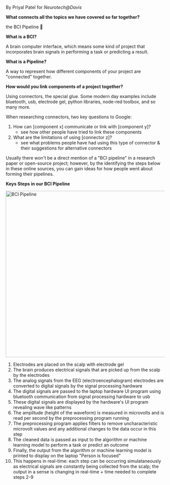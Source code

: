 By Priyal Patel for _Neurotech@Davis_

**What connects all the topics we have covered so far together?**

the BCI Pipeline 🎉

**What is a BCI?**

A brain computer interface, which means some kind of project that incorporates brain signals in performing a task or predicting a result.

**What is a Pipeline?**

A way to represent how different components of your project are "connected" together.

**How would you link components of a project together?**

Using connectors, the special glue. Some modern day examples include bluetooth, usb, electrode gel, python libraries, node-red toolbox, and so many more.

When researching connectors, two key questions to Google: 

1. How can [component x] communicate or link with [component y]?
   - see how other people have tried to link these components
2. What are the limitations of using [connector z]?
   - see what problems people have had using this type of connector & their suggestions for alternative connectors

Usually there won't be a direct mention of a "BCI pipeline" in a research paper or open-source project; however, by the identifying the steps below in these online sources, you can gain ideas for how people went about forming their pipelines.

**Keys Steps in our BCI Pipeline**

<img width="527" alt="BCI Pipeline" src="https://github.com/user-attachments/assets/1a09c30e-b14d-43ce-8ad6-f4aaf7c40b13">


1. Electrodes are placed on the scalp with electrode gel
2. The brain produces electrical signals that are picked up from the scalp by the electrodes
3. The analog signals from the EEG (electroencephalogram) electrodes are converted to digital signals by the signal processing hardware
4. The digital signals are passed to the laptop hardware UI program using bluetooth communication from signal processing hardware to usb
5. These digital signals are displayed by the hardware's UI program revealing wave like patterns
6. The amplitude (height of the waveform) is measured in microvolts and is read per second by the preprocessing program running
7. The preprocessing program applies filters to remove uncharacteristic microvolt values and any additional changes to the data occur in this step
8. The cleaned data is passed as input to the algorithm or machine learning model to perform a task or predict an outcome
9. Finally, the output from the algorithm or machine learning model is printed to display on the laptop "Person is focused"
10. This happens in real-time: each step can be occurring simulataneously as electrical signals are constantly being collected from the scalp; the output in a sense is changing in real-time + time needed to complete steps 2-9
